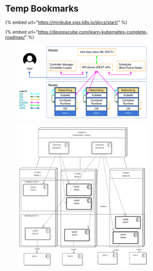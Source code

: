 # Temp Bookmarks

{% embed url="https://minikube.sigs.k8s.io/docs/start/" %}

{% embed url="https://devopscube.com/learn-kubernetes-complete-roadmap/" %}



<figure><img src=".gitbook/assets/image (2) (1) (1) (1).png" alt=""><figcaption></figcaption></figure>



<figure><img src=".gitbook/assets/image (4) (1) (1).png" alt=""><figcaption></figcaption></figure>
